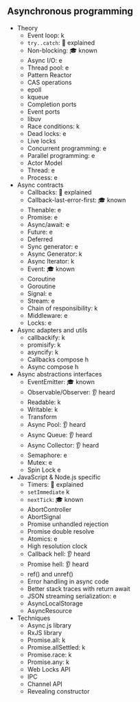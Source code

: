 ## Asynchronous programming

- Theory
  - Event loop: k
  - `try..catch`: 🙋 explained
  - Non-blocking: 🎓 known
  - Async I/O: e
  - Thread pool: e
  - Pattern Reactor
  - CAS operations
  - epoll
  - kqueue
  - Completion ports
  - Event ports
  - libuv
  - Race conditions: k
  - Dead locks: e
  - Live locks
  - Concurrent programming: e
  - Parallel programming: e
  - Actor Model
  - Thread: e
  - Process: e
- Async contracts
  - Callbacks: 🙋 explained
  - Callback-last-error-first: 🎓 known
  - Thenable: e
  - Promise: e
  - Async/await: e
  - Future: e
  - Deferred
  - Sync generator: e
  - Async Generator: k
  - Async Iterator: k
  - Event: 🎓 known
  - Coroutine
  - Goroutine
  - Signal: e
  - Stream: e
  - Chain of responsibility: k
  - Middleware: e
  - Locks: e
- Async adapters and utils
  - callbackify: k
  - promisify: k
  - asyncify: k
  - Callbacks compose h
  - Async compose h
- Async abstractions interfaces
  - EventEmitter: 🎓 known
  - Observable/Observer: 👂 heard
  - Readable: k
  - Writable: k
  - Transform
  - Async Pool: 👂 heard
  - Async Queue: 👂 heard
  - Async Collector: 👂 heard
  - Semaphore: e
  - Mutex: e
  - Spin Lock e
- JavaScript & Node.js specific
  - Timers: 🙋 explained
  - `setImmediate` k
  - `nextTick`: 🎓 known
  - AbortController
  - AbortSignal
  - Promise unhandled rejection
  - Promise double resolve
  - Atomics: e
  - High resolution clock
  - Callback hell: 👂 heard
  - Promise hell: 👂 heard
  - ref() and unref()
  - Error handling in async code
  - Better stack traces with return await
  - JSON streaming serialization: e
  - AsyncLocalStorage
  - AsyncResource
- Techniques
  - Async.js library
  - RxJS library
  - Promise.all: k
  - Promise.allSettled: k
  - Promise.race: k
  - Promise.any: k
  - Web Locks API
  - IPC
  - Channel API
  - Revealing constructor
